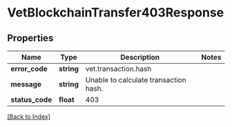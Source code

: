# VetBlockchainTransfer403Response

## Properties

Name | Type | Description | Notes
------------ | ------------- | ------------- | -------------
**error_code** | **string** | vet.transaction.hash |
**message** | **string** | Unable to calculate transaction hash. |
**status_code** | **float** | 403 |

[[Back to Index]](../index.md)
